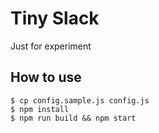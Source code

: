 # Tiny Slack

Just for experiment

## How to use

```
$ cp config.sample.js config.js
$ npm install
$ npm run build && npm start
```
